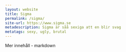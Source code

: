 ```yaml
---
layout: website
title: Sigma
permalink: /sigma/
site-url: https://www.sigma.se
metadescription: Sigma är såå sexiga att en blir svag
metatags: sexy, ugly, brutal
---
```

Mer innehåll - markdown
